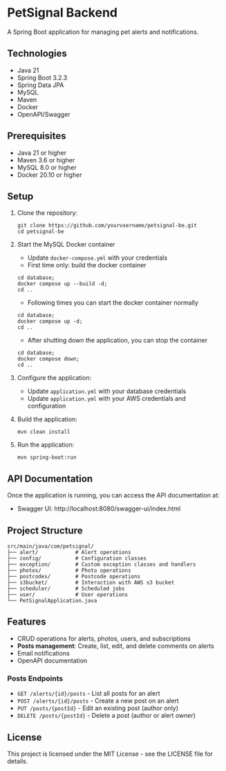 # PetSignal Backend

A Spring Boot application for managing pet alerts and notifications.

## Technologies
- Java 21
- Spring Boot 3.2.3
- Spring Data JPA
- MySQL
- Maven
- Docker
- OpenAPI/Swagger

## Prerequisites

- Java 21 or higher
- Maven 3.6 or higher
- MySQL 8.0 or higher
- Docker 20.10 or higher

## Setup

1. Clone the repository:
   ```
   git clone https://github.com/yourusername/petsignal-be.git
   cd petsignal-be
   ```

2. Start the MySQL Docker container
   - Update `docker-compose.yml` with your credentials
   - First time only: build the docker container
   ```
   cd database;
   docker compose up --build -d;
   cd ..
   ```
   - Following times you can start the docker container normally
   ```
   cd database;
   docker compose up -d;
   cd ..
   ```
   - After shutting down the application, you can stop the container
   ```
   cd database;
   docker compose down;
   cd ..
   ```
3. Configure the application:
    - Update `application.yml` with your database credentials
    - Update `application.yml` with your AWS credentials and configuration

4. Build the application:
   ```
   mvn clean install
   ```

5. Run the application:
   ```
   mvn spring-boot:run
   ```

## API Documentation

Once the application is running, you can access the API documentation at:

- Swagger UI: http://localhost:8080/swagger-ui/index.html

## Project Structure

```
src/main/java/com/petsignal/
├── alert/            # Alert operations
├── config/           # Configuration classes
├── exception/        # Custom exception classes and handlers
├── photos/           # Photo operations
├── postcodes/        # Postcode operations
├── s3bucket/         # Interaction with AWS s3 bucket
├── scheduler/        # Scheduled jobs
├── user/             # User operations
└── PetSignalApplication.java
```

## Features
- CRUD operations for alerts, photos, users, and subscriptions
- **Posts management**: Create, list, edit, and delete comments on alerts
- Email notifications
- OpenAPI documentation

### Posts Endpoints
- `GET /alerts/{id}/posts` - List all posts for an alert
- `POST /alerts/{id}/posts` - Create a new post on an alert  
- `PUT /posts/{postId}` - Edit an existing post (author only)
- `DELETE /posts/{postId}` - Delete a post (author or alert owner)


## License
This project is licensed under the MIT License - see the LICENSE file for details.

